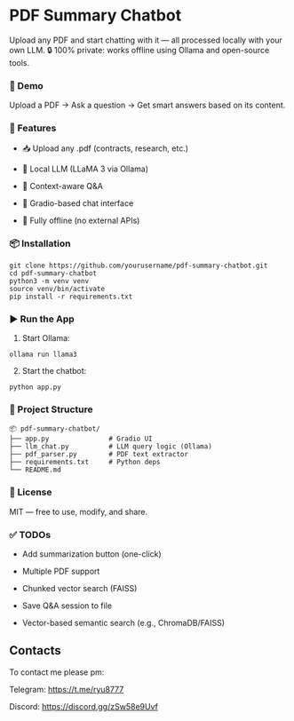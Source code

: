 # PDF Summary Chatbot
Upload any PDF and start chatting with it — all processed locally with your own LLM.
🔒 100% private: works offline using Ollama and open-source tools.

### 🚀 Demo
Upload a PDF → Ask a question → Get smart answers based on its content.


### 🔧 Features
- 📥 Upload any .pdf (contracts, research, etc.)

- 🤖 Local LLM (LLaMA 3 via Ollama)

- 🧠 Context-aware Q&A

- 💬 Gradio-based chat interface

- 🔐 Fully offline (no external APIs)

### 📦 Installation
```
git clone https://github.com/yourusername/pdf-summary-chatbot.git
cd pdf-summary-chatbot
python3 -m venv venv
source venv/bin/activate
pip install -r requirements.txt
```

### ▶️ Run the App

1. Start Ollama:
```
ollama run llama3

```

2. Start the chatbot:
```
python app.py

```

### 📁 Project Structure
```
📦 pdf-summary-chatbot/
├── app.py               # Gradio UI
├── llm_chat.py          # LLM query logic (Ollama)
├── pdf_parser.py        # PDF text extractor
├── requirements.txt     # Python deps
└── README.md
```

### 📜 License
MIT — free to use, modify, and share.

### ✅ TODOs
- Add summarization button (one-click)

- Multiple PDF support

- Chunked vector search (FAISS)

- Save Q&A session to file

- Vector-based semantic search (e.g., ChromaDB/FAISS)



## Contacts
To contact me please pm:

Telegram: https://t.me/ryu8777

Discord: https://discord.gg/zSw58e9Uvf
